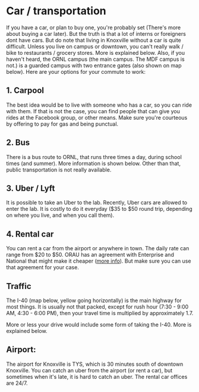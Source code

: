 # Car / transportation

If you have a car, or plan to buy one, you&#39;re probably set (There's more about buying a car later). But the truth is that a lot of interns or foreigners dont have cars. But do note that living in Knoxville without a car is quite difficult. Unless you live on campus or downtown, you can&#39;t really walk / bike to restaurants / grocery stores. More is explained below. Also, if you haven&#39;t heard, the ORNL campus (the main campus. The MDF campus is not.) is a guarded campus with two entrance gates (also shown on map below). Here are your options for your commute to work:

## 1. Carpool

The best idea would be to live with someone who has a car, so you can ride with them. If that is not the case, you can find people that can give you rides at the Facebook group, or other means. Make sure you&#39;re courteous by offering to pay for gas and being punctual.

## 2. Bus

There is a bus route to ORNL, that runs three times a day, during school times (and summer). More information is shown below. Other than that, public transportation is not really available.

## 3. Uber / Lyft

It is possible to take an Uber to the lab. Recently, Uber cars are allowed to enter the lab. It is costly to do it everyday ($35 to $50 round trip, depending on where you live, and when you call them).

## 4. Rental car

You can rent a car from the airport or anywhere in town. The daily rate can range from $20 to $50. ORAU has an agreement with Enterprise and National that might make it cheaper ([more info](https://www.orau.org/travel/reservations/rental-vehicle.htm)). But make sure you can use that agreement for your case.

## Traffic

The I-40 (map below, yellow going horizontally) is the main highway for most things. It is usually not that packed, except for rush hour (7:30 - 9:00 AM, 4:30 - 6:00 PM), then your travel time is multiplied by approximately 1.7.

More or less your drive would include some form of taking the I-40. More is explained below.

## Airport:

The airport for Knoxville is TYS, which is 30 minutes south of downtown Knoxville. You can catch an uber from the airport (or rent a car), but sometimes when it&#39;s late, it is hard to catch an uber. The rental car offices are 24/7.

